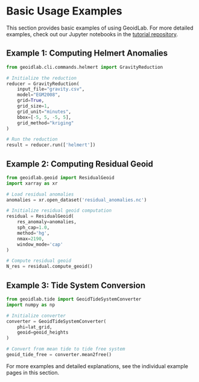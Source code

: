 # Basic Usage Examples

This section provides basic examples of using GeoidLab. For more detailed examples, check out our Jupyter notebooks in the [tutorial repository](https://github.com/cikelly/geoidlab-tutorial).

## Example 1: Computing Helmert Anomalies

```python
from geoidlab.cli.commands.helmert import GravityReduction

# Initialize the reduction
reducer = GravityReduction(
    input_file="gravity.csv",
    model="EGM2008",
    grid=True,
    grid_size=1,
    grid_unit="minutes",
    bbox=[-5, 5, -5, 5],
    grid_method="kriging"
)

# Run the reduction
result = reducer.run(['helmert'])
```

## Example 2: Computing Residual Geoid

```python
from geoidlab.geoid import ResidualGeoid
import xarray as xr

# Load residual anomalies
anomalies = xr.open_dataset('residual_anomalies.nc')

# Initialize residual geoid computation
residual = ResidualGeoid(
    res_anomaly=anomalies,
    sph_cap=1.0,
    method='hg',
    nmax=2190,
    window_mode='cap'
)

# Compute residual geoid
N_res = residual.compute_geoid()
```

## Example 3: Tide System Conversion

```python
from geoidlab.tide import GeoidTideSystemConverter
import numpy as np

# Initialize converter
converter = GeoidTideSystemConverter(
    phi=lat_grid,
    geoid=geoid_heights
)

# Convert from mean tide to tide free system
geoid_tide_free = converter.mean2free()
```

For more examples and detailed explanations, see the individual example pages in this section.
